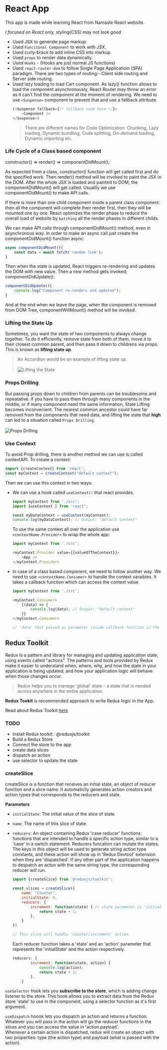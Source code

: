 # React App 

This app is made while learning React from Namaste React website.

*I focused on React only, styling(CSS) may not look good*


- Used JSX to generate page markup.
- Used `Funcitonal Component` to work with JSX.
- Used curly-brace to add inline CSS into markup.
- Used `props` to render data dynamically.
- Used `Hooks` - (Hooks are just normal JS functions)
- Used `react-router-dom` to follow Single Page Applicatioin (SPA) paradigm. There are two types of routing:- Client side routing and Server side routing.
- Used lazy loading to load Cart component. As lazy() function allows to load the component asynchronously, React Router may throw an error as it can't find the component at the moment of rendering. We need to use `<Suspense>` component to prevent that and use a fallback attribute.
    ```javascript
    (<Suspense fallback={/* fallback code here */}>
        <Component />
    </Suspense>)
    ```
    >There are different names for Code Optimization: Chunking, Lazy loading, Dynamic bundling, Code splitting, On-demand loading, Dynamic importing etc.

### Life Cycle of a Class based component

constructor() => render() => componentDidMount();

As expected from a class, constructor() function will get called first and do the specified work. Then render() method will be invoked to paint the JSX in the DOM. After the whole JSX is loaded and painted to DOM, the componentDidMount() will get called. Usuallly we use componentDidMount() to make API calls.

If there is more than one child component inside a parent class component: then all the component will complete their render first, then they will be mounted one by one. React optimizes the render phase to reduce the overall load of website by `batching` all the render phases in different childs.

We can make API calls through componentDidMount() method, even in asynchronous way. In order to make an async call just create the componentDidMount() function async:
```javascript
async componentDidMount(){
    const data = await fetch('random link');
}
```
Then when the state is updated, React triggers re-rendering and updates the DOM with new value. Then a new method gets invoked; componentDidUpdate():
```javascript
componentDidUpdate(){
    console.log("Component re-renders and updated");
}
```
And at the end when we leave the page, when the component is removed from DOM Tree, componentWillMount() method will be invoked.

### Lifting the State Up

Sometimes, you want the state of two components to always change together. To do it efficiently, remove state from both of them, move it to their closest common parent, and then pass it down to childrens via props. This is known as **lifting state up**.
> An Accordion would be an example of lifting state up.
\
\
![Lifting the State](https://react.dev/_next/image?url=%2Fimages%2Fdocs%2Fdiagrams%2Fpassing_data_lifting_state.dark.png&w=640&q=75)

### Props Drilling

But passing props down to children from parents can be troublesome and repeatative. if you have to pass them through many components in the middle, or if many component need the same information, State Lifting becomes inconvenient. The nearest common ancestor could have far removed from the components that need data, and lifting the state that **high** can led to a situation called `Props Drilling`.
\
\
![Props Drilling](https://react.dev/_next/image?url=%2Fimages%2Fdocs%2Fdiagrams%2Fpassing_data_prop_drilling.dark.png&w=640&q=75)

### Use Context
To avoid Prop drilling, there is another method we can use is called contextAPI. To create a context:
```js
import {createContext} from 'react';
const myContext = createContext("default context");
```
Then we can use this context in two ways:
- We can use a hook called `useContext()` that react provides.
    ```js
    import myContext from './src';
    import {useContext } from 'react';

    const myDataContext = useContext(myContext);
    console.log(myDataContext); // Output: "default context"
    ```
    To use the same context all over the application use `<contextName.Provider>` to wrap the whole app:
    ```js
    import myContext from './src';

    <myContext.Provider value={{valueOfTheContext}}>
        <App />
    </myContext.Provider>
    ```
- In case of a class based component, we need to follow another way. We need to use `<contextName.Consumer>` to handle the context varaibles. It takes a callback function which can access the context value.
    ```js
    import myContext from './src';
    
    <myContext.Consumer>
        {(data) => {
            console.log(data); // Output: "default context"
        }}
    </myContext.Consumer>

    // 'data' that passed as parameter inside callback function is the context value.
    ```


## Redux Toolkit

Redux is a pattern and library for managing and updating application state, using events called "actions". The patterns and tools provided by Redux make it easier to understand when, where, why, and how the state in your application is being updated, and how your application logic will behave when those changes occur.

> Redux helps you to manage 'global' state - a state that is needed across anywhere in the entire application.

**Redux Tookit** is recommended approach to write Redux logic in the App.

Read about Redux Toolkit [here](https://redux-toolkit.js.org/)

### TODO
- Install Redux toolkit : @reduxjs/toolkit
- Build a Redux Store
- Connect the store to the app
- create data slices
- dispatch an action
- use selector to update the state

### createSlice

createSlice is a function that receives an initial state, an object of reducer function and a slice name. It automaticlly generates action creators and action types that corresponds to the reducers and state.

**Parameters**
- `initialState`: The initial value of the slice of state.
- `name`: The name of this slice of state.
- `reducers`: An object containing Redux 'case reducer' functions; functions that are intended to handle a specific action type, similar to a 'case' in a switch statement. Reducers funcation can mutate the states.\
The keys in this object will be used to generate string action type constants, and these action will show up in 'Redux Devtool' extension when they are 'dispatched'. If any other part of the application happens to despatch an acton with the same string type, the corresponding reducer will run.

    ```javascript
    import {createSlice} from '@reduxjs/toolkit';

    const slices = createSlice({
        name: "Counter",
        initialState: 0,
        reducers: {
            increment: function(state) { // state parameter is 'initialState'
                return state + 1;
            },
        }
    })

    // This slice will handle 'Counter/increment' action.
    ```
    Each reducer function takes a 'state' and an 'action' parameter that represents the 'initialState' and the action respectively.

    ```js
    reducers: {
            increment: function(state, action) {
                console.log(action);
                return state + 1;
            },
        }
    ```

`useSelector` hook lets you **subscribe to the store**, which is adding change listener to the store. This hook allows you to extract data from the Redux store 'state' to use in the component, using a selector function as it's first argument.

`useDispatch` hoook lets you dispatch an action and returns a function. Whatever you will pass in the action will go the reducer functions in the slices and you can access the value in 'action.payload'.\
Whenever a certain action is dispatched, redux will create an object with two properties: type (the action type) and payload (what is passed with the action).